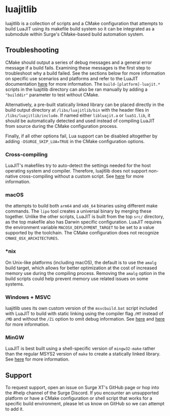 # luajitlib

luajitlib is a collection of scripts and a CMake configuration that attempts to build LuaJIT using its makefile build system so it can be integrated as a submodule within Surge's CMake-based build automation system.

## Troubleshooting

CMake should output a series of debug messages and a general error message if a build fails. Examining these messages is the first step to troubleshoot why a build failed. See the sections below for more information on specific use scenarios and platforms and refer to the LuaJIT documentation [here](https://luajit.org/install.html) for more information. The `build-[platform]-luajit.*` scripts in the luajitlib directory can also be ran manually by adding a `"builddir"` parameter to test without CMake.

Alternatively, a pre-built statically linked library can be placed directly in the build output directory at `/libs/luajitlib/bin` with the header files in `/libs/luajitlib/include`. If named either `libluajit.a` or `lua51.lib`, it should be automatically detected and used instead of compiling LuaJIT from source during the CMake configuration process.

Finally, if all other options fail, Lua support can be disabled altogether by adding `-DSURGE_SKIP_LUA=TRUE` in the CMake configuration options.

### Cross-compiling

LuaJIT's makefiles try to auto-detect the settings needed for the host operating system and compiler. Therefore, luajitlib does not support non-native cross-compiling without a custom script. See [here](https://luajit.org/install.html#cross) for more information.

### macOS

the  attempts to build both `arm64` and `x86_64` binaries using different make commands. The `lipo` tool creates a universal binary by merging these together. Unlike the other scripts, LuaJIT is built from the top `src/` directory, as the top makefile also has Darwin specific configuration. LuaJIT requires the environment variable `MACOSX_DEPLOYMENT_TARGET` to be set to a value supported by the toolchain. The CMake configuration does not recognize `CMAKE_OSX_ARCHITECTURES`.

### *nix

On Unix-like platforms (including macOS), the default is to use the `amalg` build target, which allows for better optimization at the cost of increased memory use during the compiling process. Removing the `amalg` option in the build scripts could help prevent memory use related issues on some systems.

### Windows + MSVC

luajitlib uses its own custom version of the `msvcbuild.bat` script included with LuaJIT to build with static linking using the compiler flag `/MT` instead of `/MD` and without the `/Zi` option to omit debug information. See [here](https://learn.microsoft.com/en-us/cpp/c-runtime-library/crt-library-features?view=msvc-170&viewFallbackFrom=vs-2019) and [here](https://learn.microsoft.com/en-us/cpp/build/reference/z7-zi-zi-debug-information-format?view=msvc-170) for more information.

### MinGW

LuaJIT is best built using a shell-specific version of `mingw32-make` rather than the regular MSYS2 version of `make` to create a statically linked library. See [here](https://www.msys2.org/wiki/Porting/) for more information.

## Support

To request support, open an issue on Surge XT's GitHub page or hop into the #help channel of the Surge Discord. If you encounter an unsupported platform or have a CMake configuration or shell script that works for a specific build environment, please let us know on GitHub so we can attempt to add it.
